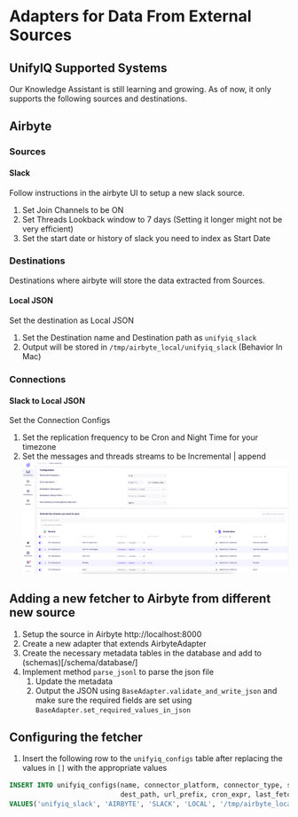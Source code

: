 # Adapters for Data From External Sources

## UnifyIQ Supported Systems

Our Knowledge Assistant is still learning and growing. As of now, it only supports the following sources and
destinations.

## Airbyte

### Sources

#### Slack

Follow instructions in the airbyte UI to setup a new slack source.

1. Set Join Channels to be ON
2. Set Threads Lookback window to 7 days (Setting it longer might not be very efficient)
3. Set the start date or history of slack you need to index as Start Date

### Destinations

Destinations where airbyte will store the data extracted from Sources.

#### Local JSON

Set the destination as Local JSON

1. Set the Destination name and Destination path as `unifyiq_slack`
2. Output will be stored in `/tmp/airbyte_local/unifyiq_slack` (Behavior In Mac)

### Connections

#### Slack to Local JSON

Set the Connection Configs

1. Set the replication frequency to be Cron and Night Time for your timezone
2. Set the messages and threads streams to be Incremental | append
   ![Slack Connector](/resources/images/slack_airbyte_connector.png)

## Adding a new fetcher to Airbyte from different new source

1. Setup the source in Airbyte http://localhost:8000
2. Create a new adapter that extends AirbyteAdapter
3. Create the necessary metadata tables in the database and add to (schemas)[/schema/database/]
4. Implement method `parse_jsonl` to parse the json file
    1. Update the metadata
    2. Output the JSON using `BaseAdapter.validate_and_write_json` and make sure the required fields are set
       using `BaseAdapter.set_required_values_in_json` 

## Configuring the fetcher

1. Insert the following row to the `unifyiq_configs` table after replacing the values in `[]` with the appropriate
   values
 ~~~~sql
 INSERT INTO unifyiq_configs(name, connector_platform, connector_type, src_storage_type, src_path, dest_storage_type,
                             dest_path, url_prefix, cron_expr, last_fetched_ts, is_enabled) 
 VALUES('unifyiq_slack', 'AIRBYTE', 'SLACK', 'LOCAL', '/tmp/airbyte_local/unifyiq_slack/', 'LOCAL', '[HOME]/unifyiq/fetchers','https://[WORKSPACE].slack.com/', '0 2 * * *', 0, true);    
 ~~~~